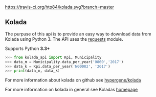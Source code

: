 https://travis-ci.org/htp84/kolada.svg?branch=master
## Kolada

The purpuse of this api is to provide an easy way to download data from Kolada using Python 3. The API uses the [requests](https://github.com/requests/requests) module.

Supports Python **3.3+**

```python
>>> from kolada_api import Kpi, Municipality
>>> data_m = Municipality.data_per_year('0860','2017')
>>> data_k = Kpi.data_per_year('N00002', '2017')
>>> print(data_m, data_k)
```

For more information about kolada on github see [hypergene/kolada](https://github.com/Hypergene/kolada)

For more information on kolada in general see Koladas [homepage](https://www.kolada.se)
